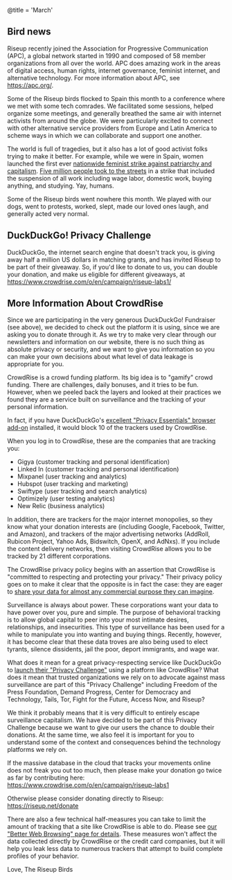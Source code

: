 @title = 'March'

Bird news
------------------------------------------------------------

Riseup recently joined the Association for Progressive Communication (APC), a global network started in 1990 and composed of 58 member organizations from all over the world. APC does amazing work in the areas of digital access, human rights, internet governance, feminist internet, and alternative technology. For more information about APC, see https://apc.org/.

Some of the Riseup birds flocked to Spain this month to a conference where we met with some tech comrades. We facilitated some sessions, helped organize some meetings, and generally breathed the same air with internet activists from around the globe. We were particularly excited to connect with other alternative service providers from Europe and Latin America to scheme ways in which we can collaborate and support one another.

The world is full of tragedies, but it also has a lot of good activist folks trying to make it better. For example, while we were in Spain, women launched the first ever [nationwide feminist strike against patriarchy and capitalism][1]. [Five million people took to the streets][2] in a strike that included the suspension of all work including wage labor, domestic work, buying anything, and studying. Yay, humans.

Some of the Riseup birds went nowhere this month. We played with our dogs, went to protests, worked, slept, made our loved ones laugh, and generally acted very normal.

[1]: https://www.democracynow.org/2018/3/8/in_spain_women_launch_nationwide_feminist

[2]: https://www.youtube.com/watch?v=GyeqhirClws

DuckDuckGo! Privacy Challenge
------------------------------------------------------------

DuckDuckGo, the internet search engine that doesn't track you, is giving away half a million US dollars in matching grants, and has invited Riseup to be part of their giveaway. So, if you'd like to donate to us, you can double your donation, and make us eligible for different giveaways, at https://www.crowdrise.com/o/en/campaign/riseup-labs1/

More Information About CrowdRise
------------------------------------------------------------

Since we are participating in the very generous DuckDuckGo! Fundraiser (see above), we decided to check out the platform it is using, since we are asking you to donate through it. As we try to make very clear through our newsletters and information on our website, there is no such thing as absolute privacy or security, and we want to give you information so you can make your own decisions about what level of data leakage is appropriate for you.

CrowdRise is a crowd funding platform. Its big idea is to "gamify" crowd funding. There are challenges, daily bonuses, and it tries to be fun. However, when we peeled back the layers and looked at their practices we found they are a service built on surveillance and the tracking of your personal information.

In fact, if you have DuckDuckGo's [excellent "Privacy Essentials" browser add-on][3] installed, it would block 10 of the trackers used by CrowdRise.

When you log in to CrowdRise, these are the companies that are tracking you:

* Gigya (customer tracking and personal identification)
* Linked In (customer tracking and personal identification)
* Mixpanel (user tracking and analytics)
* Hubspot (user tracking and marketing)
* Swiftype (user tracking and search analytics)
* Optimizely (user testing analytics)
* New Relic (business analytics)

In addition, there are trackers for the major internet monopolies, so they know what your donation interests are (including Google, Facebook, Twitter, and Amazon), and trackers of the major advertising networks (AddRoll, Rubicon Project, Yahoo Ads, Bidswitch, OpenX, and AdNxs). If you include the content delivery networks, then visiting CrowdRise allows you to be tracked by 21 different corporations.

The CrowdRise privacy policy begins with an assertion that CrowdRise is "committed to respecting and protecting your privacy." Their privacy policy goes on to make it clear that the opposite is in fact the case: they are eager to [share your data for almost any commercial purpose they can imagine][4].

Surveillance is always about power. These corporations want your data to have power over you, pure and simple. The purpose of behavioral tracking is to allow global capital to peer into your most intimate desires, relationships, and insecurities. This type of surveillance has been used for a while to manipulate you into wanting and buying things. Recently, however, it has become clear that these data troves are also being used to elect tyrants, silence dissidents, jail the poor, deport immigrants, and wage war.

What does it mean for a great privacy-respecting service like DuckDuckGo to [launch their "Privacy Challenge"][3] using a platform like CrowdRise? What does it mean that trusted organizations we rely on to advocate against mass surveillance are part of this "Privacy Challenge" including Freedom of the Press Foundation, Demand Progress, Center for Democracy and Technology, Tails, Tor, Fight for the Future, Access Now, and Riseup?

We think it probably means that it is very difficult to entirely escape surveillance capitalism. We have decided to be part of this Privacy Challenge because we want to give our users the chance to double their donations. At the same time, we also feel it is important for you to understand some of the context and consequences behind the technology platforms we rely on.

If the massive database in the cloud that tracks your movements online does not freak you out too much, then please make your donation go twice as far by contributing here: https://www.crowdrise.com/o/en/campaign/riseup-labs1

Otherwise please consider donating directly to Riseup: https://riseup.net/donate

There are also a few technical half-measures you can take to limit the amount of tracking that a site like CrowdRise is able to do. Please see [our "Better Web Browsing" page for details][6]. These measures won't affect the data collected directly by CrowdRise or the credit card companies, but it will help you leak less data to numerous trackers that attempt to build complete profiles of your behavior.

Love,
The Riseup Birds

[3]: https://duckduckgo.com/app

[4]: https://www.crowdrise.com/about/privacy

[5]: https://www.crowdrise.com/duckduckgoprivacychallenge

[6]: https://riseup.net/en/better-web-browsing
